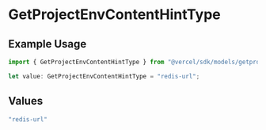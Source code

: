 # GetProjectEnvContentHintType

## Example Usage

```typescript
import { GetProjectEnvContentHintType } from "@vercel/sdk/models/getprojectenvop.js";

let value: GetProjectEnvContentHintType = "redis-url";
```

## Values

```typescript
"redis-url"
```